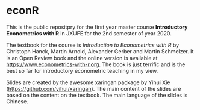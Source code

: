 # econR

This is the public repositpry for the first year master course **Introductory Econometrics with R** in JXUFE for the 2nd semester of year 2020. 

The textbook for the course is *Introduction to Econometrics with R* by Christoph Hanck, Martin Arnold, Alexander Gerber and Martin Schmelzer. It is an Open Review book and the online version is available at https://www.econometrics-with-r.org. The book is just terrific and is the best so far for introductory econometric teaching in my view. 

Slides are created by the awesome xaringan package by Yihui Xie (https://github.com/yihui/xaringan). The main content of the slides are based on the content on the textbook. The main language of the slides is Chinese. 




